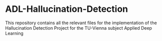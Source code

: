 # ADL-Hallucination-Detection
This repository contains all the relevant files for the implementation of the Hallucination Detection Project for the TU-Vienna subject Applied Deep Learning

